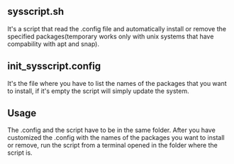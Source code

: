 ## sysscript.sh
It's a script that read the .config file and automatically install or remove the specified packages(temporary works only with
unix systems that have compability with apt and snap).

## init_sysscript.config
It's the file where you have to list the names of the packages that you want to install, if it's empty the script will simply
update the system.

## Usage
The .config and the script have to be in the same folder.
After you have customized the .config with the names of the packages you want to install or remove, run the script from
a terminal opened in the folder where the script is.
